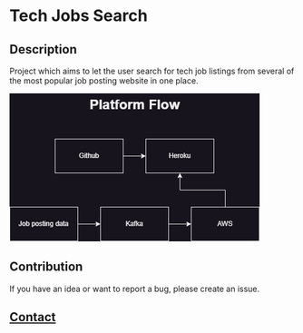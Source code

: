 # Tech Jobs Search

## Description

Project which aims to let the user search for tech job listings from several of the most popular job posting website in one place.

![diagram which shows 5 rectangle labels, starting at Github which points to Heroku, then below those two are the label Job posting data which points to Kafka which points to AWS which then also points to Heroku](assets/platform-flow.png)

## Contribution

If you have an idea or want to report a bug, please create an issue.

## **[Contact](https://github.com/ColeBallard/coleballard.github.io/blob/main/README.md)**
